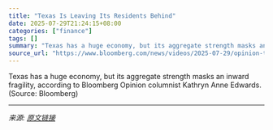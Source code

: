```yaml
---
title: "Texas Is Leaving Its Residents Behind"
date: 2025-07-29T21:24:15+08:00
categories: ["finance"]
tags: []
summary: "Texas has a huge economy, but its aggregate strength masks an inward fragility, according to Bloomberg Opinion columnist Kathryn Anne Edwards. (Source: Bloomberg)"
source_url: "https://www.bloomberg.com/news/videos/2025-07-29/opinion-texas-is-leaving-its-residents-behind-video"
---
```


Texas has a huge economy, but its aggregate strength masks an inward fragility, according to Bloomberg Opinion columnist Kathryn Anne Edwards. (Source: Bloomberg)

---

*来源: [原文链接](https://www.bloomberg.com/news/videos/2025-07-29/opinion-texas-is-leaving-its-residents-behind-video)*
